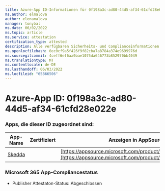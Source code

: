 ```yaml
---
title: Azure-App ID-Informationen für 0f198a3c-ad80-44d5-af34-61cfd28e022e
ms.author: elmalova
author: elenamalova
manager: tonybal
ms.date: 06/02/2022
ms.topic: article
ms.service: attestation
certification_type: attested
description: Alle verfügbaren Sicherheits- und Complianceinformationen für 0f198a3c-ad80-44d5-af34-61cfd28e022e.
ms.openlocfilehash: 0ec0cf9a5f426f9f82cba7a8784a374e9699976d
ms.sourcegitcommit: 4ceff6ef6aa0bae1075da646773b852970bb4049
ms.translationtype: MT
ms.contentlocale: de-DE
ms.lasthandoff: 06/03/2022
ms.locfileid: "65866506"
---
```

# <a name="azure-app-id-0f198a3c-ad80-44d5-af34-61cfd28e022e"></a>Azure-App ID: 0f198a3c-ad80-44d5-af34-61cfd28e022e


### <a name="apps-associated-with-this-id"></a>Apps, die dieser ID zugeordnet sind:
| **App-Name** | **Zertifiziert** | **Anzeigen in AppSource** |
|--------------|---------------|-----------------------|
| [Skedda](../forward/WA200004065.md) |  | [https://appsource.microsoft.com/product/office/WA200004065](https://appsource.microsoft.com/product/office/WA200004065) |

### <a name="microsoft-365-app-compliance-status"></a>Microsoft 365 App-Compliancestatus
- Publisher Attestaton-Status: Abgeschlossen
